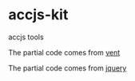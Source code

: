 # accjs-kit
accjs tools


The partial code comes from [vent](https://github.com/ealush/vent)

The partial code comes from [jquery](https://github.com/jquery/jquery)